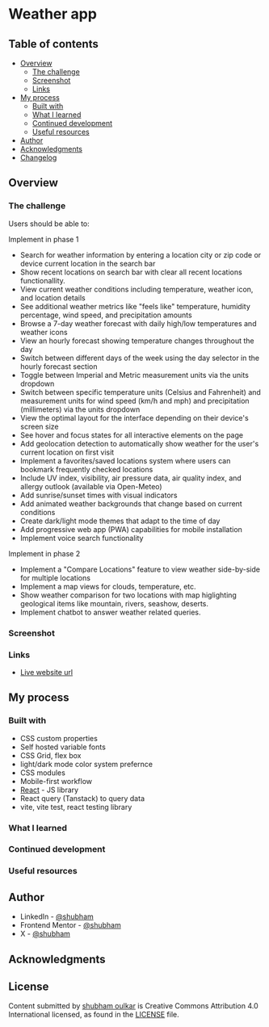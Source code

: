# Weather app

## Table of contents

- [Overview](#overview)
  - [The challenge](#the-challenge)
  - [Screenshot](#screenshot)
  - [Links](#links)
- [My process](#my-process)
  - [Built with](#built-with)
  - [What I learned](#what-i-learned)
  - [Continued development](#continued-development)
  - [Useful resources](#useful-resources)
- [Author](#author)
- [Acknowledgments](#acknowledgments)
- [Changelog](/changelog.md)

## Overview

### The challenge

Users should be able to:

Implement in phase 1
- Search for weather information by entering a location city or zip code or device current location in the search bar
- Show recent locations on search bar with clear all recent locations functionallity.
- View current weather conditions including temperature, weather icon, and location details
- See additional weather metrics like "feels like" temperature, humidity percentage, wind speed, and precipitation amounts
- Browse a 7-day weather forecast with daily high/low temperatures and weather icons
- View an hourly forecast showing temperature changes throughout the day
- Switch between different days of the week using the day selector in the hourly forecast section
- Toggle between Imperial and Metric measurement units via the units dropdown 
- Switch between specific temperature units (Celsius and Fahrenheit) and measurement units for wind speed (km/h and mph) and precipitation (millimeters) via the units dropdown
- View the optimal layout for the interface depending on their device's screen size
- See hover and focus states for all interactive elements on the page
- Add geolocation detection to automatically show weather for the user's current location on first visit
- Implement a favorites/saved locations system where users can bookmark frequently checked locations
- Include UV index, visibility, air pressure data, air quality index, and allergy outlook (available via Open-Meteo)
- Add sunrise/sunset times with visual indicators
- Add animated weather backgrounds that change based on current conditions
- Create dark/light mode themes that adapt to the time of day
- Add progressive web app (PWA) capabilities for mobile installation
- Implement voice search functionality

Implement in phase 2
- Implement a "Compare Locations" feature to view weather side-by-side for multiple locations
- Implement a map views for clouds, temperature, etc.
- Show weather comparison for two locations with map higlighting geological items like mountain, rivers, seashow, deserts.
- Implement chatbot to answer weather related queries.

### Screenshot

### Links

- [Live website url](https://weather-inky-delta.vercel.app/)

## My process

### Built with

- CSS custom properties
- Self hosted variable fonts
- CSS Grid, flex box
- light/dark mode color system prefernce
- CSS modules
- Mobile-first workflow
- [React](https://reactjs.org/) - JS library
- React query (Tanstack) to query data
- vite, vite test, react testing library

### What I learned

### Continued development

### Useful resources

## Author

- LinkedIn - [@shubham](www.linkedin.com/in/shubham-oulkar)
- Frontend Mentor - [@shubham](https://www.frontendmentor.io/profile/ShubhamOulkar)
- X - [@shubham](https://x.com/shubhuoulkar)

## Acknowledgments

## License

Content submitted by [shubham oulkar](https://github.com/ShubhamOulkar) is Creative Commons Attribution 4.0 International licensed, as found in the [LICENSE](/LICENSE) file.

